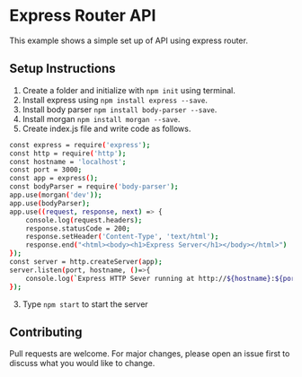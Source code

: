 # Express Router API

This example shows a simple set up of API using express router.

## Setup Instructions

1.  Create a folder and initialize with `npm init` using terminal.
2.  Install express using `npm install express --save`.
3.  Install body parser `npm install body-parser --save`.
4.  Install morgan `npm install morgan --save`.
5.  Create index.js file and write code as follows.
```bash
const express = require('express');
const http = require('http');
const hostname = 'localhost';
const port = 3000;
const app = express();
const bodyParser = require('body-parser');
app.use(morgan('dev'));
app.use(bodyParser);
app.use((request, response, next) => {
    console.log(request.headers);
    response.statusCode = 200;
    response.setHeader('Content-Type', 'text/html');
    response.end("<html><body><h1>Express Server</h1></body></html>")
});
const server = http.createServer(app);
server.listen(port, hostname, ()=>{
    console.log(`Express HTTP Sever running at http://${hostname}:${port}`);
});
```
3.  Type `npm start` to start the server




## Contributing
Pull requests are welcome. For major changes, please open an issue first to discuss what you would like to change.